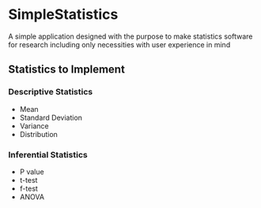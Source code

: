 # SimpleStatistics
A simple application designed with the purpose to make statistics software for research including only necessities with user experience in mind
<h2> Statistics to Implement </h2>
<h3> Descriptive Statistics </h3>
<ul>
  <li> Mean </li>
  <li> Standard Deviation </li>
  <li> Variance </li>
  <li> Distribution </li>
</ul>
<h3> Inferential Statistics </h3>
<ul>
  <li> P value </li> 
  <li> t-test </li>
  <li> f-test </li>
  <li> ANOVA </li>
</ul>
